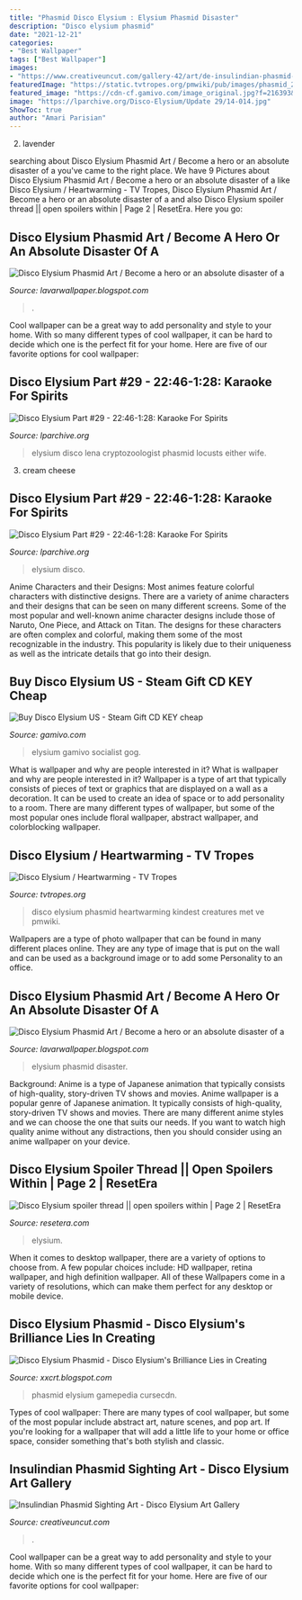 ```yaml
---
title: "Phasmid Disco Elysium : Elysium Phasmid Disaster"
description: "Disco elysium phasmid"
date: "2021-12-21"
categories:
- "Best Wallpaper"
tags: ["Best Wallpaper"]
images:
- "https://www.creativeuncut.com/gallery-42/art/de-insulindian-phasmid-sighting.jpg"
featuredImage: "https://static.tvtropes.org/pmwiki/pub/images/phasmid_2.jpg"
featured_image: "https://cdn-cf.gamivo.com/image_original.jpg?f=216393&amp;n=4d401cd0-a995-11ea-a32c-bdbb8865a425.jpg&amp;h=c5f9261053d52a495dfaac4d51fde642"
image: "https://lparchive.org/Disco-Elysium/Update 29/14-014.jpg"
ShowToc: true
author: "Amari Parisian"
---
```



2. lavender 

	

		
searching about Disco Elysium Phasmid Art / Become a hero or an absolute disaster of a you've came to the right place. We have 9 Pictures about Disco Elysium Phasmid Art / Become a hero or an absolute disaster of a like Disco Elysium / Heartwarming - TV Tropes, Disco Elysium Phasmid Art / Become a hero or an absolute disaster of a and also Disco Elysium spoiler thread || open spoilers within | Page 2 | ResetEra. Here you go:
		
    
## Disco Elysium Phasmid Art / Become A Hero Or An Absolute Disaster Of A

<img loading=lazy src="https://lh5.googleusercontent.com/proxy/bZFP2ebVEQ9WO_iyd3u-3BkGDVthS78ZvmQGQfPwFPn7lm2qJEESDnqAxwn_4IsPnwTew-vCUmIc4AmyHAl-CFzLB3y3V77NXwq7V9LSoXChRThw2zzsIeUGDs8CRSlI7C8=s0-d" onerror="this.onerror=null;this.src='https://tse1.mm.bing.net/th?id=OIP.zA0H01phaZ0bsb9Cryjk3wHaEK&amp;pid=15.1';" alt="Disco Elysium Phasmid Art / Become a hero or an absolute disaster of a">

_Source: lavarwallpaper.blogspot.com_

>. 

	

Cool wallpaper can be a great way to add personality and style to your home. With so many different types of cool wallpaper, it can be hard to decide which one is the perfect fit for your home. Here are five of our favorite options for cool wallpaper: 

    
## Disco Elysium Part #29 - 22:46-1:28: Karaoke For Spirits

<img loading=lazy src="https://lparchive.org/Disco-Elysium/Update 29/25-025.jpg" onerror="this.onerror=null;this.src='https://tse4.mm.bing.net/th?id=OIP.kybAzuK9K_AvvVA1zaI82QHaHa&amp;pid=15.1';" alt="Disco Elysium Part #29 - 22:46-1:28: Karaoke For Spirits">

_Source: lparchive.org_

>elysium disco lena cryptozoologist phasmid locusts either wife. 

	

3. cream cheese 

    
## Disco Elysium Part #29 - 22:46-1:28: Karaoke For Spirits

<img loading=lazy src="https://lparchive.org/Disco-Elysium/Update 29/14-014.jpg" onerror="this.onerror=null;this.src='https://tse4.mm.bing.net/th?id=OIP.pWT5lANQuLMBqH5Ne7RQpgHaHa&amp;pid=15.1';" alt="Disco Elysium Part #29 - 22:46-1:28: Karaoke For Spirits">

_Source: lparchive.org_

>elysium disco. 

	

Anime Characters and their Designs: Most animes feature colorful characters with distinctive designs.
There are a variety of anime characters and their designs that can be seen on many different screens. Some of the most popular and well-known anime character designs include those of Naruto, One Piece, and Attack on Titan. The designs for these characters are often complex and colorful, making them some of the most recognizable in the industry. This popularity is likely due to their uniqueness as well as the intricate details that go into their design.

    
## Buy Disco Elysium US - Steam Gift CD KEY Cheap

<img loading=lazy src="https://cdn-cf.gamivo.com/image_original.jpg?f=216393&amp;n=4d401cd0-a995-11ea-a32c-bdbb8865a425.jpg&amp;h=c5f9261053d52a495dfaac4d51fde642" onerror="this.onerror=null;this.src='https://tse3.mm.bing.net/th?id=OIP.TBUWcTvUNeEk5h_-58M6yAHaFM&amp;pid=15.1';" alt="Buy Disco Elysium US - Steam Gift CD KEY cheap">

_Source: gamivo.com_

>elysium gamivo socialist gog. 

	

What is wallpaper and why are people interested in it?
What is wallpaper and why are people interested in it?
Wallpaper is a type of art that typically consists of pieces of text or graphics that are displayed on a wall as a decoration. It can be used to create an idea of space or to add personality to a room. There are many different types of wallpaper, but some of the most popular ones include floral wallpaper, abstract wallpaper, and colorblocking wallpaper.

    
## Disco Elysium / Heartwarming - TV Tropes

<img loading=lazy src="https://static.tvtropes.org/pmwiki/pub/images/phasmid_2.jpg" onerror="this.onerror=null;this.src='https://tse1.mm.bing.net/th?id=OIP.8HaJseaMXcErfgcz3o3i_QAAAA&amp;pid=15.1';" alt="Disco Elysium / Heartwarming - TV Tropes">

_Source: tvtropes.org_

>disco elysium phasmid heartwarming kindest creatures met ve pmwiki. 

	



Wallpapers are a type of photo wallpaper that can be found in many different places online. They are any type of image that is put on the wall and can be used as a background image or to add some Personality to an office.

    
## Disco Elysium Phasmid Art / Become A Hero Or An Absolute Disaster Of A

<img loading=lazy src="https://lparchive.org/Disco-Elysium/Update 57/40-041.jpg" onerror="this.onerror=null;this.src='https://tse1.mm.bing.net/th?id=OIP.ZQ3XsQInq2IsED0B8CwyBQHaHa&amp;pid=15.1';" alt="Disco Elysium Phasmid Art / Become a hero or an absolute disaster of a">

_Source: lavarwallpaper.blogspot.com_

>elysium phasmid disaster. 

	

Background: Anime is a type of Japanese animation that typically consists of high-quality, story-driven TV shows and movies.
Anime wallpaper is a popular genre of Japanese animation. It typically consists of high-quality, story-driven TV shows and movies. There are many different anime styles and we can choose the one that suits our needs. If you want to watch high quality anime without any distractions, then you should consider using an anime wallpaper on your device.

    
## Disco Elysium Spoiler Thread || Open Spoilers Within | Page 2 | ResetEra

<img loading=lazy src="https://i.imgur.com/zP4LTFO.png" onerror="this.onerror=null;this.src='https://tse4.mm.bing.net/th?id=OIP.nnVmIaFfetnPBN98rQGEZgHaFl&amp;pid=15.1';" alt="Disco Elysium spoiler thread || open spoilers within | Page 2 | ResetEra">

_Source: resetera.com_

>elysium. 

	

When it comes to desktop wallpaper, there are a variety of options to choose from. A few popular choices include: HD wallpaper, retina wallpaper, and high definition wallpaper. All of these Wallpapers come in a variety of resolutions, which can make them perfect for any desktop or mobile device. 

    
## Disco Elysium Phasmid - Disco Elysium&#039;s Brilliance Lies In Creating

<img loading=lazy src="https://gamepedia.cursecdn.com/discoelysium_gamepedia_en/thumb/3/30/Instant_photo_insulindian_phasmid.png/120px-Instant_photo_insulindian_phasmid.png?version=1c6cc188939dffb9d197c761660bb7ba" onerror="this.onerror=null;this.src='https://tse4.mm.bing.net/th?id=OIP.gzgBgSW0tAzzQrghIPniAwAAAA&amp;pid=15.1';" alt="Disco Elysium Phasmid - Disco Elysium&#039;s Brilliance Lies in Creating">

_Source: xxcrt.blogspot.com_

>phasmid elysium gamepedia cursecdn. 

	

Types of cool wallpaper:
There are many types of cool wallpaper, but some of the most popular include abstract art, nature scenes, and pop art. If you're looking for a wallpaper that will add a little life to your home or office space, consider something that's both stylish and classic.

    
## Insulindian Phasmid Sighting Art - Disco Elysium Art Gallery

<img loading=lazy src="https://www.creativeuncut.com/gallery-42/art/de-insulindian-phasmid-sighting.jpg" onerror="this.onerror=null;this.src='https://tse4.mm.bing.net/th?id=OIP.5yj0XUX4LbrEHd9mMpcdEgHaE2&amp;pid=15.1';" alt="Insulindian Phasmid Sighting Art - Disco Elysium Art Gallery">

_Source: creativeuncut.com_

>. 

	

Cool wallpaper can be a great way to add personality and style to your home. With so many different types of cool wallpaper, it can be hard to decide which one is the perfect fit for your home. Here are five of our favorite options for cool wallpaper: 

